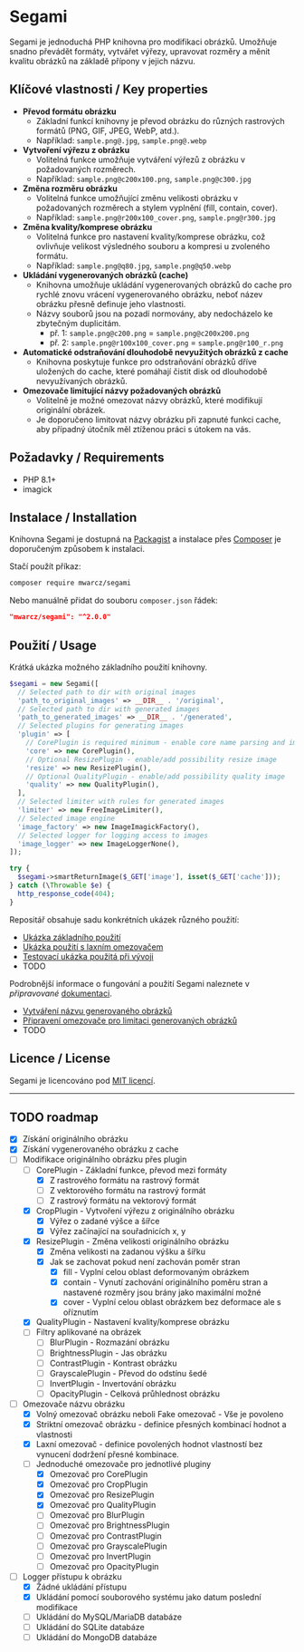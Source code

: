 <!--
//* Project: segami-php
//* File: README.md
-->
# Segami

Segami je jednoduchá PHP knihovna pro modifikaci obrázků. Umožňuje snadno převádět formáty, vytvářet výřezy, upravovat rozměry a měnit kvalitu obrázků na základě přípony v jejich názvu.

## Klíčové vlastnosti / Key properties

- **Převod formátu obrázku**
  - Základní funkcí knihovny je převod obrázku do různých rastrových formátů (PNG, GIF, JPEG, WebP, atd.).
  - Například: `sample.png@.jpg`, `sample.png@.webp`
- **Vytvoření výřezu z obrázku**
  - Volitelná funkce umožňuje vytváření výřezů z obrázku v požadovaných rozměrech.
  - Například: `sample.png@c200x100.png`, `sample.png@c300.jpg`
- **Změna rozměru obrázku**
  - Volitelná funkce umožňující změnu velikosti obrázku v požadovaných rozměrech a stylem vyplnění (fill, contain, cover).
  - Například: `sample.png@r200x100_cover.png`, `sample.png@r300.jpg`
- **Změna kvality/komprese obrázku**
  - Volitelná funkce pro nastavení kvality/komprese obrázku, což ovlivňuje velikost výsledného souboru a kompresi u zvoleného formátu.
  - Například: `sample.png@q80.jpg`, `sample.png@q50.webp`
- **Ukládání vygenerovaných obrázků (cache)**
  - Knihovna umožňuje ukládání vygenerovaných obrázků do cache pro rychlé znovu vrácení vygenerovaného obrázku, neboť název obrázku přesně definuje jeho vlastnosti.
  - Názvy souborů jsou na pozadí normovány, aby nedocházelo ke zbytečným duplicitám.
    - př. 1: `sample.png@c200.png` = `sample.png@c200x200.png`
    - př. 2: `sample.png@r100x100_cover.png` = `sample.png@r100_r.png`
- **Automatické odstraňování dlouhodobě nevyužitých obrázků z cache**
  - Knihovna poskytuje funkce pro odstraňování obrázků dříve uložených do cache, které pomáhají čistit disk od dlouhodobě nevyužívaných obrázků.
- **Omezovače limitující názvy požadovaných obrázků**
  - Volitelně je možné omezovat názvy obrázků, které modifikují originální obrázek.
  - Je doporučeno limitovat názvy obrázku při zapnuté funkci cache, aby případný útočník měl ztíženou práci s útokem na vás.

## Požadavky / Requirements

- PHP 8.1+
- imagick

## Instalace / Installation

Knihovna Segami je dostupná na [Packagist](https://packagist.org/packages/mwarcz/segami) a instalace přes [Composer](https://getcomposer.org/) je doporučeným způsobem k instalaci.

Stačí použít příkaz:

```bash
composer require mwarcz/segami
```

Nebo manuálně přidat do souboru `composer.json` řádek:

```json
"mwarcz/segami": "^2.0.0"
```

## Použití / Usage

Krátká ukázka možného základního použití knihovny.

```php
$segami = new Segami([
  // Selected path to dir with original images
  'path_to_original_images' => __DIR__ . '/original',
  // Selected path to dir with generated images
  'path_to_generated_images' => __DIR__ . '/generated',
  // Selected plugins for generating images
  'plugin' => [
    // CorePlugin is required minimum - enable core name parsing and image format conversion
    'core' => new CorePlugin(),
    // Optional ResizePlugin - enable/add possibility resize image
    'resize' => new ResizePlugin(),
    // Optional QualityPlugin - enable/add possibility quality image
    'quality' => new QualityPlugin(),
  ],
  // Selected limiter with rules for generated images
  'limiter' => new FreeImageLimiter(),
  // Selected image engine
  'image_factory' => new ImageImagickFactory(),
  // Selected logger for logging access to images
  'image_logger' => new ImageLoggerNone(),
]);

try {
  $segami->smartReturnImage($_GET['image'], isset($_GET['cache']));
} catch (\Throwable $e) {
  http_response_code(404);
}
```

Repositář obsahuje sadu konkrétních ukázek různého použití:

- [Ukázka základního použití](examples/basic/)
- [Ukázka použití s laxním omezovačem](examples/lax/)
- [Testovací ukázka použitá při vývoji](examples/dev/)
- TODO

Podrobnější informace o fungování a použití Segami naleznete v *připravované* [dokumentaci](doc).

- [Vytváření názvu generovaného obrázků](doc/ImageName.md)
- [Připravení omezovače pro limitaci generovaných obrázků](doc/Limiter.md)
- TODO

## Licence / License

Segami je licencováno pod [MIT licencí](LICENSE).

------------------------------

## TODO roadmap

- [x] Získání originálního obrázku
- [x] Získání vygenerovaného obrázku z cache
- [ ] Modifikace originálního obrázku přes plugin
  - [ ] CorePlugin - Základní funkce, převod mezi formáty
    - [x] Z rastrového formátu na rastrový formát
    - [ ] Z vektorového formátu na rastrový formát
    - [ ] Z rastrový formátu na vektorový formát
  - [x] CropPlugin - Vytvoření výřezu z originálního obrázku
    - [x] Výřez o zadané výšce a šířce
    - [x] Výřez začínající na souřadnicích x, y
  - [x] ResizePlugin - Změna velikosti originálního obrázku
    - [x] Změna velikosti na zadanou výšku a šířku
    - [x] Jak se zachovat pokud není zachován poměr stran
      - [x] fill - Vyplní celou oblast deformovaným obrázkem
      - [x] contain - Vynutí zachování originálního poměru stran a nastavené rozměry jsou brány jako maximální možné
      - [x] cover - Vyplní celou oblast obrázkem bez deformace ale s oříznutím
  - [x] QualityPlugin - Nastavení kvality/komprese obrázku
  - [ ] Filtry aplikované na obrázek
    - [ ] BlurPlugin - Rozmazání obrázku
    - [ ] BrightnessPlugin - Jas obrázku
    - [ ] ContrastPlugin - Kontrast obrázku
    - [ ] GrayscalePlugin - Převod do odstínu šedé
    - [ ] InvertPlugin - Invertování obrázku
    - [ ] OpacityPlugin - Celková průhlednost obrázku
- [ ] Omezovače názvu obrázku
  - [x] Volný omezovač obrázku neboli Fake omezovač - Vše je povoleno
  - [x] Striktní omezovač obrázku - definice přesných kombinací hodnot a vlastnosti
  - [x] Laxní omezovač - definice povolených hodnot vlastností bez vynucení dodržení přesné kombinace.
  - [ ] Jednoduché omezovače pro jednotlivé pluginy
    - [x] Omezovač pro CorePlugin
    - [x] Omezovač pro CropPlugin
    - [x] Omezovač pro ResizePlugin
    - [x] Omezovač pro QualityPlugin
    - [ ] Omezovač pro BlurPlugin
    - [ ] Omezovač pro BrightnessPlugin
    - [ ] Omezovač pro ContrastPlugin
    - [ ] Omezovač pro GrayscalePlugin
    - [ ] Omezovač pro InvertPlugin
    - [ ] Omezovač pro OpacityPlugin
- [ ] Logger přístupu k obrázku
  - [x] Žádné ukládání přístupu
  - [x] Ukládání pomocí souborového systému jako datum poslední modifikace
  - [ ] Ukládání do MySQL/MariaDB databáze
  - [ ] Ukládání do SQLite databáze
  - [ ] Ukládání do MongoDB databáze

